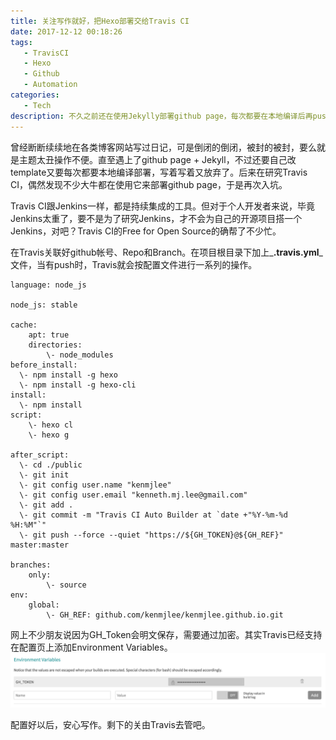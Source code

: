 ```yaml
---
title: 关注写作就好，把Hexo部署交给Travis CI
date: 2017-12-12 00:18:26
tags:
   - TravisCI
   - Hexo
   - Github
   - Automation
categories: 
   - Tech
description: 不久之前还在使用Jekylly部署github page，每次都要在本地编译后再push到repo上。于是写了几篇博客又搁置了。后来在研究Travis CI时，Google出很多人都在用它来部署github page，于是再次入坑。
---
```




曾经断断续续地在各类博客网站写过日记，可是倒闭的倒闭，被封的被封，要么就是主题太丑操作不便。直至遇上了github page + Jekyll，不过还要自己改template又要每次都要本地编译部署，写着写着又放弃了。后来在研究Travis CI，偶然发现不少大牛都在使用它来部署github page，于是再次入坑。

Travis CI跟Jenkins一样，都是持续集成的工具。但对于个人开发者来说，毕竟Jenkins太重了，要不是为了研究Jenkins，才不会为自己的开源项目搭一个Jenkins，对吧？Travis CI的Free for Open Source的确帮了不少忙。

在Travis关联好github帐号、Repo和Branch。在项目根目录下加上_**.travis.yml**_文件，当有push时，Travis就会按配置文件进行一系列的操作。

```
language: node_js

node_js: stable

cache:
    apt: true
    directories:
        \- node_modules
before_install:
  \- npm install -g hexo
  \- npm install -g hexo-cli
install:
  \- npm install
script:
    \- hexo cl
    \- hexo g

after_script:
  \- cd ./public
  \- git init
  \- git config user.name "kenmjlee"
  \- git config user.email "kenneth.mj.lee@gmail.com"
  \- git add .
  \- git commit -m "Travis CI Auto Builder at `date +"%Y-%m-%d %H:%M"`"
  \- git push --force --quiet "https://${GH_TOKEN}@${GH_REF}" master:master

branches:
    only:
        \- source
env:
    global:
        \- GH_REF: github.com/kenmjlee/kenmjlee.github.io.git
```



网上不少朋友说因为GH_Token会明文保存，需要通过加密。其实Travis已经支持在配置页上添加Environment Variables。![Setting Page](/uploads/travis-ci-setting-environment-variables.png)

配置好以后，安心写作。剩下的关由Travis去管吧。